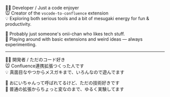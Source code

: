 👨‍💻 Developer / Just a code enjoyer  
🐭 Creator of the `vscode-to-confluence` extension  
💡 Exploring both serious tools and a bit of mesugaki energy for fun & productivity.

💬 Probably just someone's onii-chan who likes tech stuff.  
🔧 Playing around with basic extensions and weird ideas — always experimenting.

---

👨‍💻 開発者 / ただのコード好き  
🐭 Confluence連携拡張つくった人です  
💡 真面目なやつからメスガキまで、いろんなので遊んでます

💬 おにいちゃんって呼ばれてるけど、ただの技術好きです  
🔧 普通の拡張からちょっと変なのまで、ゆるく実験してます

